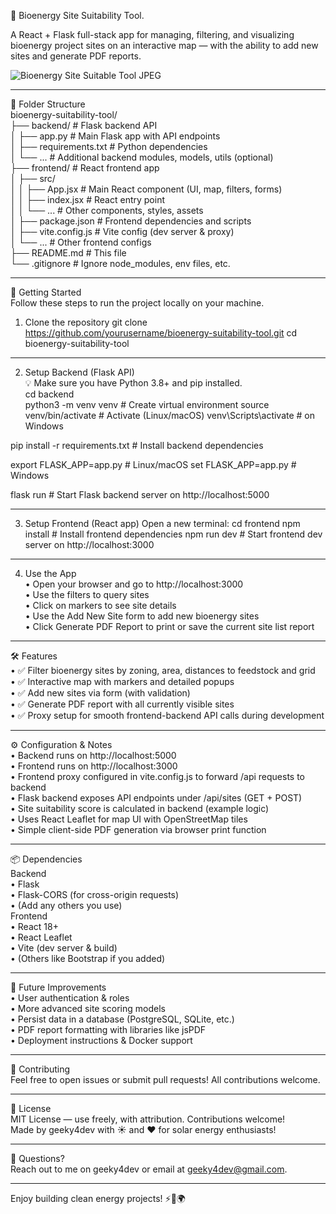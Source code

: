 🌿 Bioenergy Site Suitability Tool.  

A React + Flask full-stack app for managing, filtering, and visualizing bioenergy project sites on an interactive map — with the ability to add new sites and generate PDF reports.

![Bioenergy Site Suitable Tool JPEG](https://github.com/user-attachments/assets/4044a431-d772-452c-b6bb-5bafb34ea89a)

________________________________________
📁 Folder Structure  
bioenergy-suitability-tool/  
├── backend/                # Flask backend API  
│   ├── app.py              # Main Flask app with API endpoints   
│   ├── requirements.txt    # Python dependencies  
│   └── ...                 # Additional backend modules, models, utils (optional)  
├── frontend/               # React frontend app  
│   ├── src/  
│   │   ├── App.jsx         # Main React component (UI, map, filters, forms)  
│   │   ├── index.jsx       # React entry point  
│   │   └── ...             # Other components, styles, assets  
│   ├── package.json        # Frontend dependencies and scripts  
│   ├── vite.config.js      # Vite config (dev server & proxy)  
│   └── ...                 # Other frontend configs  
├── README.md               # This file  
└── .gitignore              # Ignore node_modules, env files, etc. 
________________________________________
🚀 Getting Started  
Follow these steps to run the project locally on your machine.
1. Clone the repository
git clone https://github.com/yourusername/bioenergy-suitability-tool.git
cd bioenergy-suitability-tool
________________________________________
2. Setup Backend (Flask API)  
💡 Make sure you have Python 3.8+ and pip installed.  
cd backend  
python3 -m venv venv               # Create virtual environment
source venv/bin/activate           # Activate (Linux/macOS)
venv\Scripts\activate              # on Windows

pip install -r requirements.txt    # Install backend dependencies

export FLASK_APP=app.py            # Linux/macOS
set FLASK_APP=app.py               # Windows

flask run                          # Start Flask backend server on http://localhost:5000
________________________________________
3. Setup Frontend (React app)
Open a new terminal:
cd frontend
npm install                     # Install frontend dependencies
npm run dev                     # Start frontend dev server on http://localhost:3000
________________________________________
4. Use the App  
•	Open your browser and go to http://localhost:3000  
•	Use the filters to query sites  
•	Click on markers to see site details  
•	Use the Add New Site form to add new bioenergy sites  
•	Click Generate PDF Report to print or save the current site list report  
________________________________________
🛠 Features  
•	✅ Filter bioenergy sites by zoning, area, distances to feedstock and grid  
•	✅ Interactive map with markers and detailed popups  
•	✅ Add new sites via form (with validation)  
•	✅ Generate PDF report with all currently visible sites  
•	✅ Proxy setup for smooth frontend-backend API calls during development  
________________________________________
⚙️ Configuration & Notes  
•	Backend runs on http://localhost:5000  
•	Frontend runs on http://localhost:3000  
•	Frontend proxy configured in vite.config.js to forward /api requests to backend  
•	Flask backend exposes API endpoints under /api/sites (GET + POST)  
•	Site suitability score is calculated in backend (example logic)  
•	Uses React Leaflet for map UI with OpenStreetMap tiles  
•	Simple client-side PDF generation via browser print function  
________________________________________
📦 Dependencies  
Backend  
•	Flask  
•	Flask-CORS (for cross-origin requests)  
•	(Add any others you use)  
Frontend  
•	React 18+  
•	React Leaflet  
•	Vite (dev server & build)  
•	(Others like Bootstrap if you added)  
________________________________________
🔮 Future Improvements  
•	User authentication & roles  
•	More advanced site scoring models  
•	Persist data in a database (PostgreSQL, SQLite, etc.)  
•	PDF report formatting with libraries like jsPDF  
•	Deployment instructions & Docker support  
________________________________________
🙌 Contributing  
Feel free to open issues or submit pull requests! All contributions welcome.  
________________________________________
📄 License  
MIT License — use freely, with attribution. Contributions welcome!  
Made by geeky4dev with ☀️ and ❤️ for solar energy enthusiasts!  

________________________________________
💬 Questions?  
Reach out to me on geeky4dev or email at geeky4dev@gmail.com.  
________________________________________
Enjoy building clean energy projects! ⚡🌱🌍  


